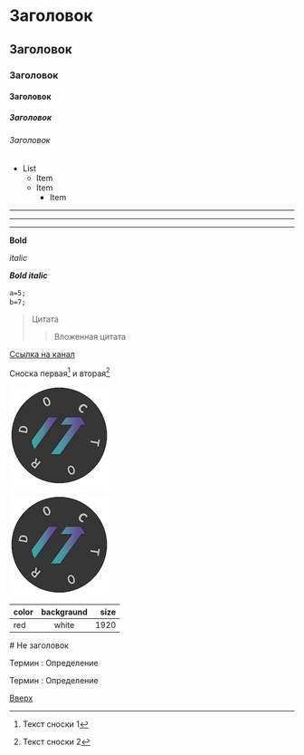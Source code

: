 <a id="anchor"></a>
# Заголовок
## Заголовок
### Заголовок
#### Заголовок
##### Заголовок
###### Заголовок
+ List
  + Item
  + Item
    + Item
---
___
***
__Bold__

_italic_

___Bold italic___

```
a=5;
b=7;
```

> Цитата
>> Вложенная цитата

[Ссылка на канал](https://www.youtube.com/@ITDoctor)

Сноска первая[^1] и вторая[^2]


[^1]: Текст сноски 1
[^2]: Текст сноски 2

![Ссылка на jpg](channels4_profile.jpg)

[![Ссылка на канал](channels4_profile.jpg)](https://www.youtube.com/@ITDoctor)

color | backgraund | size
:----|:----------:|-----:
red | white | 1920

\# Не заголовок

Термин
: Определение

Термин
: Определение

[Вверх](#anchor)